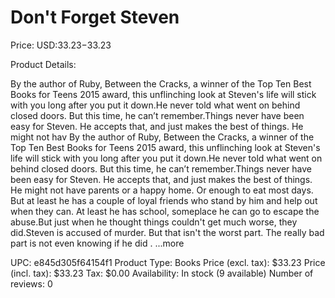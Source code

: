 # Don't Forget Steven

Price: USD:$33.23-$33.23

Product Details:

By the author of Ruby, Between the Cracks, a winner of the Top Ten Best Books for Teens 2015 award, this unflinching look at Steven's life will stick with you long after you put it down.He never told what went on behind closed doors. But this time, he can’t remember.Things never have been easy for Steven. He accepts that, and just makes the best of things. He might not hav By the author of Ruby, Between the Cracks, a winner of the Top Ten Best Books for Teens 2015 award, this unflinching look at Steven's life will stick with you long after you put it down.He never told what went on behind closed doors. But this time, he can’t remember.Things never have been easy for Steven. He accepts that, and just makes the best of things. He might not have parents or a happy home. Or enough to eat most days. But at least he has a couple of loyal friends who stand by him and help out when they can. At least he has school, someplace he can go to escape the abuse.But just when he thought things couldn't get much worse, they did.Steven is accused of murder. But that isn't the worst part. The really bad part is not even knowing if he did . ...more

UPC: e845d305f64154f1
Product Type: Books
Price (excl. tax): $33.23
Price (incl. tax): $33.23
Tax: $0.00
Availability: In stock (9 available)
Number of reviews: 0